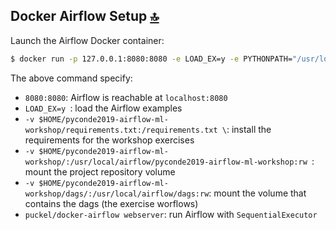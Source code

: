 ## Docker Airflow Setup [:top:](README.md#table-of-contents)

Launch the Airflow Docker container:
```bash
$ docker run -p 127.0.0.1:8080:8080 -e LOAD_EX=y -e PYTHONPATH="/usr/local/airflow/pyconde2019-airflow-ml-workshop" -v $HOME/pyconde2019-airflow-ml-workshop/requirements.txt:/requirements.txt -v $HOME/pyconde2019-airflow-ml-workshop/:/usr/local/airflow/pyconde2019-airflow-ml-workshop:rw -v $HOME/pyconde2019-airflow-ml-workshop/dags/:/usr/local/airflow/dags:rw puckel/docker-airflow webserver
```

The above command specify:
- `8080:8080`: Airflow is reachable at `localhost:8080`
- `LOAD_EX=y `: load the Airflow examples
- `-v $HOME/pyconde2019-airflow-ml-workshop/requirements.txt:/requirements.txt \`: install the requirements for the workshop exercises
- `-v $HOME/pyconde2019-airflow-ml-workshop/:/usr/local/airflow/pyconde2019-airflow-ml-workshop:rw `: mount the project repository volume
- `-v $HOME/pyconde2019-airflow-ml-workshop/dags/:/usr/local/airflow/dags:rw`: mount the volume that contains the dags (the exercise worflows)
- `puckel/docker-airflow webserver`: run Airflow with `SequentialExecutor`
